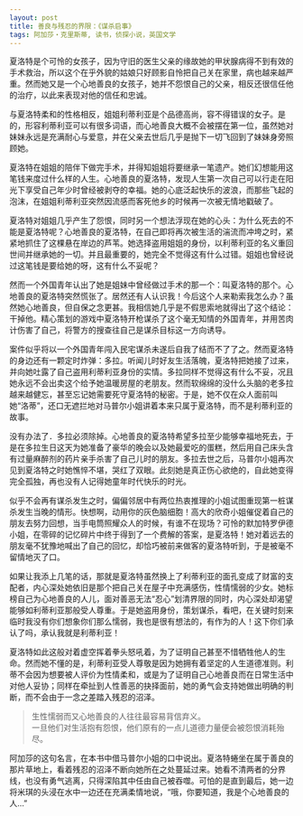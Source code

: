 ```yaml
---
layout: post
title: 善良与残忍的界限：《谋杀启事》
tags: 阿加莎・克里斯蒂, 读书，侦探小说，英国文学
---
```

夏洛特是个可怜的女孩子，因为守旧的医生父亲的缘故她的甲状腺病得不到有效的手术救治，所以这个在乎外貌的姑娘只好顾影自怜把自己关在家里，病也越来越严重。然而她又是一个心地善良的女孩子，她并不怨恨自己的父亲，相反还很信任他的治疗，以此来表现对他的信任和忠诚。  

与夏洛特柔和的性格相反，姐姐利蒂利亚是个品德高尚，容不得错误的女子。是的，形容利蒂利亚可以有很多词语，而心地善良大概不会被摆在第一位，虽然她对妹妹永远是充满耐心与爱意，并在父亲去世后几乎是抛下一切飞回到了妹妹身旁照顾她。  

夏洛特在姐姐的陪伴下做完手术，并得知姐姐将要继承一笔遗产。她们幻想能用这笔钱来度过什么样的人生。心地善良的夏洛特，发现人生第一次自己可以行走在阳光下享受自己年少时曾经被剥夺的幸福。她的心底泛起快乐的波浪，而那些飞起的泡沫，在姐姐利蒂利亚突然因流感而客死他乡的时候再一次被无情地戳破了。  

夏洛特对姐姐几乎产生了怨恨，同时另一个想法浮现在她的心头：为什么死去的不能是夏洛特呢？心地善良的夏洛特，在自己即将再次被生活的湍流而冲垮之时，紧紧地抓住了这棵悬在岸边的芦苇。她选择盗用姐姐的身份，以利蒂利亚的名义重回世间并继承她的一切。并且最重要的，她完全不觉得这有什么过错。姐姐也曾经说过这笔钱是要给她的呀，这有什么不妥呢？  

然而一个外国青年认出了她是姐妹中曾经做过手术的那一个：叫夏洛特的那个。心地善良的夏洛特突然慌张了。居然还有人认识我！今后这个人来勒索我怎么办？虽然她心地善良，但自保之念更甚。我相信她几乎是不假思索地就得出了这个结论：干掉他。精心策划的游戏中夏洛特开枪谋杀了这个毫无知情的外国青年，并用苦肉计伤害了自己，将警方的搜查往自己是谋杀目标这一方向诱导。  

案件似乎将以一个外国青年闯入民宅谋杀未遂后自我了结而不了了之。然而夏洛特的身边还有一颗定时炸弹：多拉。听闻儿时好友生活落魄，夏洛特把她接了过来，并向她吐露了自己盗用利蒂利亚身份的实情。多拉同样不觉得这有什么不妥，况且她永远不会出卖这个给予她温暖房屋的老朋友。然而软绵绵的没什么头脑的老多拉越来越健忘，甚至忘记她需要死守夏洛特的秘密。于是，她不仅在众人面前叫她“洛蒂”，还口无遮拦地对马普尔小姐讲着本来只属于夏洛特，而不是利蒂利亚的故事。  

没有办法了．多拉必须除掉。心地善良的夏洛特希望多拉至少能够幸福地死去，于是在多拉生日这天为她准备了豪华的晚会以及她最爱吃的蛋糕，然后用自己床头含有过量麻醉剂的药片亲手杀害了自己儿时的朋友。多拉去世之后，马普尔小姐再次见到夏洛特之时她憔悴不堪，哭红了双眼。此刻她是真正伤心欲绝的，自此她变得完全孤独，再也没有人记得她童年时代快乐的时光。  

似乎不会再有谋杀发生之时，偏偏邻居中有两位热衷推理的小姐试图重现第一桩谋杀发生当晚的情形。快想啊，动用你的灰色脑细胞！高大的欣奇小姐催促着自己的朋友去努力回想，当手电筒照耀众人的时候，有谁不在现场？可怜的默加特罗伊德小姐，在零碎的记忆碎片中终于得到了一个费解的答案，是夏洛特！她对着远去的朋友毫不犹豫地喊出了自己的回忆，却恰巧被前来做客的夏洛特听到，于是被毫不留情地灭了口。  

如果让我添上几笔的话，那就是夏洛特虽然换上了利蒂利亚的面孔变成了财富的支配者，内心深处她依旧是那个把自己关在屋子中充满感伤，性情懦弱的少女。她标榜自己为心地善良的人儿，面对善恶无法“忍心”划清界限的同时，内心深处却渴望能够如利蒂利亚那般受人尊重。于是她盗用身份，策划谋杀，看吧，在关键时刻来临时我没有你们想象你们那么懦弱，我也是很有想法的，有作为的人！这下你们承认了吗，承认我就是利蒂利亚！  

夏洛特如此这般对着虚空挥着拳头怒吼着，为了证明自己甚至不惜牺牲他人的生命。然而她不懂的是，利蒂利亚受人尊敬是因为她拥有着坚定的人生道德准则。利蒂不会因为想要被人评价为性情柔和，或是为了证明自己心地善良而在日常生活中对他人妥协；同样在牵扯到人性善恶的抉择面前，她的勇气会支持她做出明确的判断，而不会由于一念之差踏入残忍的沼泽。  


> 生性懦弱而又心地善良的人往往最容易背信弃义。  
> 一旦他们对生活抱有怨恨，他们原有的一点儿道德力量便会被怨恨消耗殆尽。


阿加莎的这句名言，在本书中借马普尔小姐的口中说出。夏洛特蜷坐在属于善良的那片草地上，看着残忍的沼泽不断向她所在之处蔓延过来。她看不清两者的分界线，也没有勇气逃离，只得深陷其中任由自己被吞噬。可怕的是直到最后，她一边将米琪的头浸在水中一边还在充满柔情地说，“哦，你要知道，我是个心地善良的人...”
